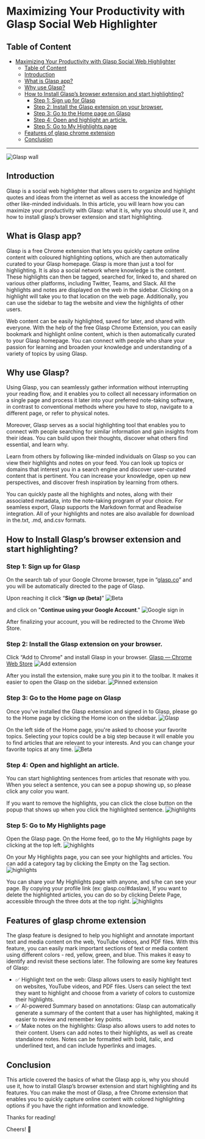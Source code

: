 # Maximizing Your Productivity with Glasp Social Web Highlighter

## Table of Content
- [Maximizing Your Productivity with Glasp Social Web Highlighter](#maximizing-your-productivity-with-glasp-social-web-highlighter)
  - [Table of Content](#table-of-content)
  - [Introduction](#introduction)
  - [What is Glasp app?](#what-is-glasp-app)
  - [Why use Glasp?](#why-use-glasp)
  - [How to Install Glasp’s browser extension and start highlighting?](#how-to-install-glasps-browser-extension-and-start-highlighting)
    - [Step 1: Sign up for Glasp](#step-1-sign-up-for-glasp)
    - [Step 2: Install the Glasp extension on your browser.](#step-2-install-the-glasp-extension-on-your-browser)
    - [Step 3: Go to the Home page on Glasp](#step-3-go-to-the-home-page-on-glasp)
    - [Step 4: Open and highlight an article.](#step-4-open-and-highlight-an-article)
    - [Step 5: Go to My Highlights page](#step-5-go-to-my-highlights-page)
  - [Features of glasp chrome extension](#features-of-glasp-chrome-extension)
  - [Conclusion](#conclusion)


--- 
![Glasp wall](./images/Glasp%20wall.jpg)

## Introduction
Glasp is a social web highlighter that allows users to organize and highlight quotes and ideas from the internet as well as access the knowledge of other like-minded individuals. In this article, you will learn how you can maximize your productivity with Glasp: what it is, why you should use it, and how to install glasp’s browser extension and start highlighting.

## What is Glasp app?

Glasp is a free Chrome extension that lets you quickly capture online content with coloured highlighting options, which are then automatically curated to your Glasp homepage. Glasp is more than just a tool for highlighting. It is also a social network where knowledge is the content. These highlights can then be tagged, searched for, linked to, and shared on various other platforms, including Twitter, Teams, and Slack. All the highlights and notes are displayed on the web in the sidebar. Clicking on a highlight will take you to that location on the web page. Additionally, you can use the sidebar to tag the website and view the highlights of other users.

Web content can be easily highlighted, saved for later, and shared with everyone. With the help of the free Glasp Chrome Extension, you can easily bookmark and highlight online content, which is then automatically curated to your Glasp homepage. You can connect with people who share your passion for learning and broaden your knowledge and understanding of a variety of topics by using Glasp.

## Why use Glasp?
Using Glasp, you can seamlessly gather information without interrupting your reading flow, and it enables you to collect all necessary information on a single page and process it later into your preferred note-taking software, in contrast to conventional methods where you have to stop, navigate to a different page, or refer to physical notes.

Moreover, Glasp serves as a social highlighting tool that enables you to connect with people searching for similar information and gain insights from their ideas. You can build upon their thoughts, discover what others find essential, and learn why. 

Learn from others by following like-minded individuals on Glasp so you can view their highlights and notes on your feed. You can look up topics or domains that interest you in a search engine and discover user-curated content that is pertinent. You can increase your knowledge, open up new perspectives, and discover fresh inspiration by learning from others.

You can quickly paste all the highlights and notes, along with their associated metadata, into the note-taking program of your choice. For seamless export, Glasp supports the Markdown format and Readwise integration. All of your highlights and notes are also available for download in the.txt, .md, and.csv formats.

## How to Install Glasp’s browser extension and start highlighting?
### Step 1: Sign up for Glasp
On the search tab of your Google Chrome browser, type in “[glasp.co](https://glasp.co/?ref=blog.glasp.co)” and you will be automatically directed to the page of Glasp. 

Upon reaching it click “**Sign up (beta)**”
![Beta](./images/Glasp%20new.png)

and click on "**Continue using your Google Account**."
![Google sign in](./images/glasp%202%20new.png)

After finalizing your account, you will be redirected to the Chrome Web Store.

### Step 2: Install the Glasp extension on your browser.
Click “Add to Chrome" and install Glasp in your browser. [Glasp — Chrome Web Store](https://chrome.google.com/webstore/detail/glasp-social-web-highligh/blillmbchncajnhkjfdnincfndboieik?ref=blog.glasp.co)
![Add extension](./images/glasp%203%20new.png)

After you install the extension, make sure you pin it to the toolbar. It makes it easier to open the Glasp on the sidebar.
![Pinned extension](./images/glasp%204%20new.png)

### Step 3: Go to the Home page on Glasp
Once you've installed the Glasp extension and signed in to Glasp, please go to the Home page by clicking the Home icon on the sidebar.
![Glasp](./images/glasp%205.png)

On the left side of the Home page, you're asked to choose your favorite topics. Selecting your topics could be a big step because it will enable you to find articles that are relevant to your interests. And you can change your favorite topics at any time.
![Beta](./images/glasp%205%20new.png)

### Step 4: Open and highlight an article.
You can start highlighting sentences from articles that resonate with you. When you select a sentence, you can see a popup showing up, so please click any color you want.

If you want to remove the highlights, you can click the close button on the popup that shows up when you click the highlighted sentence.
![highlights](./images/glasp%206%20new.png)

### Step 5: Go to My Highlights page
Open the Glasp page. On the Home feed, go to the My Highlights page by clicking at the top left.
![highlights](./images/glasp%207%20new.png)

On your My Highlights page, you can see your highlights and articles. You can add a category tag by clicking the Empty on the Tag section.
![highlights](./images/glasp%207%20new%202.png)

You can share your My Highlights page with anyone, and s/he can see your page. By copying your profile link (ex: glasp.co/#daslaw), If you want to delete the highlighted articles, you can do so by clicking Delete Page, accessible through the three dots at the top right.
![highlights](./images/glasp%208%20new.png)

## Features of glasp chrome extension
The glasp feature is designed to help you highlight and annotate important text and media content on the web, YouTube videos, and PDF files. With this feature, you can easily mark important sections of text or media content using different colors - red, yellow, green, and blue. This makes it easy to identify and revisit these sections later. The following are some key features of Glasp:
- ✅ Highlight text on the web: Glasp allows users to easily highlight text on websites, YouTube videos, and PDF files. Users can select the text they want to highlight and choose from a variety of colors to customize their highlights.
- ✅ AI-powered Summary based on annotations: Glasp can automatically generate a summary of the content that a user has highlighted, making it easier to review and remember key points.
- ✅ Make notes on the highlights: Glasp also allows users to add notes to their content. Users can add notes to their highlights, as well as create standalone notes. Notes can be formatted with bold, italic, and underlined text, and can include hyperlinks and images.


## Conclusion
This article covered the basics of what the Glasp app is, why you should use it, how to install Glasp’s browser extension and start highlighting and its features. You can make the most of Glasp, a free Chrome extension that enables you to quickly capture online content with colored highlighting options if you have the right information and knowledge.

Thanks for reading!

Cheers! 🙂
